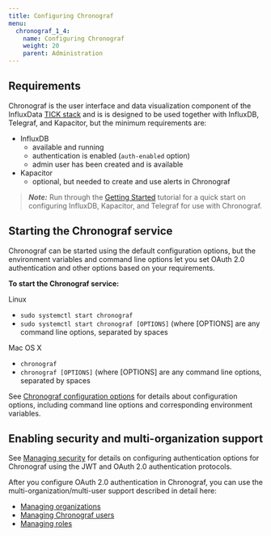 ```yaml
---
title: Configuring Chronograf
menu:
  chronograf_1_4:
    name: Configuring Chronograf
    weight: 20
    parent: Administration
---
```


## Requirements

Chronograf is the user interface and data visualization component of the InfluxData [TICK stack](https://www.influxdata.com/products/) and is is designed to be used together with InfluxDB, Telegraf, and Kapacitor, but the minimum requirements are:

* InfluxDB
  - available and running
  - authentication is enabled (`auth-enabled` option)
  - admin user has been created and is available
* Kapacitor
  - optional, but needed to create and use alerts in Chronograf

> ***Note:*** Run through the [Getting Started](/chronograf/v1.4/introduction/getting-started) tutorial for a quick start on configuring InfluxDB, Kapacitor, and Telegraf for use with Chronograf.


## Starting the Chronograf service

Chronograf can be started using the default configuration options, but the environment variables and command line options let you set OAuth 2.0 authentication and other options based on your requirements.

**To start the Chronograf service:**

Linux

* `sudo systemctl start chronograf`
* `sudo systemctl start chronograf [OPTIONS]` (where [OPTIONS] are any command line options, separated by spaces

Mac OS X

* `chronograf`
* `chronograf [OPTIONS]` (where [OPTIONS] are any command line options, separated by spaces

See [Chronograf configuration options](/chronograf/v1.4/administration/config-options) for details about configuration options, including command line options and corresponding environment variables.


## Enabling security and multi-organization support

See [Managing security](/chronograf/v1.4/administration/managing-security) for details on configuring authentication options for Chronograf using the JWT and OAuth 2.0 authentication protocols.

After you configure OAuth 2.0 authentication in Chronograf, you can use the multi-organization/multi-user support described in detail here:

* [Managing organizations](/chronograf/v1.4/administration/managing-organization)
* [Managing Chronograf users](/chronograf/v1.4/administration/managing-chronograf-users)
* [Managing roles](/chronograf/v1.4/administration/managing-roles)
